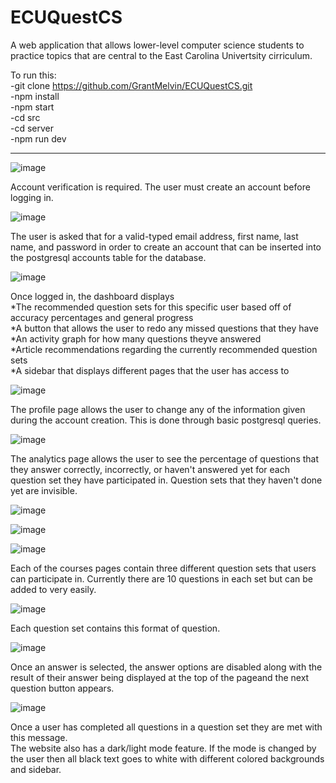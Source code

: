# ECUQuestCS
A web application that allows lower-level computer science students to practice topics that are central to the East Carolina Univertsity cirriculum.

To run this:<br/>
-git clone https://github.com/GrantMelvin/ECUQuestCS.git<br/>
-npm install<br/>
-npm start<br/>
-cd src<br/>
-cd server<br/>
-npm run dev<br/>

--------------------------------------------------------------------------

![image](https://user-images.githubusercontent.com/92465197/211129997-5e151c0e-2fd6-4501-b304-72130257ad05.png)

Account verification is required. The user must create an account before logging in.

![image](https://user-images.githubusercontent.com/92465197/211130013-d72c0b79-f4ad-4f60-b1a6-03f443b6a6ef.png)

The user is asked that for a valid-typed email address, first name, last name, and password in order to create an account that can be inserted into the postgresql accounts table for the database.

![image](https://user-images.githubusercontent.com/92465197/211130070-d794c6f5-7e77-4df9-a643-897ad5a68b67.png)

Once logged in, the dashboard displays<br/>
*The recommended question sets for this specific user based off of accuracy percentages and general progress<br/>
*A button that allows the user to redo any missed questions that they have<br/>
*An activity graph for how many questions theyve answered<br/>
*Article recommendations regarding the currently recommended question sets<br/>
*A sidebar that displays different pages that the user has access to<br/>

![image](https://user-images.githubusercontent.com/92465197/211130235-d2cce0e7-2230-494d-8702-97ec99f85a05.png)

The profile page allows the user to change any of the information given during the account creation. This is done through basic postgresql queries.

![image](https://user-images.githubusercontent.com/92465197/211130267-474a6ca1-ce30-479d-baea-ebd4cd8f6de8.png)

The analytics page allows the user to see the percentage of questions that they answer correctly, incorrectly, or haven't answered yet for each question set they have participated in. Question sets that they haven't done yet are invisible.

![image](https://user-images.githubusercontent.com/92465197/211130314-db81ca32-6f53-4cb2-b1f7-90a0eb03711e.png)

![image](https://user-images.githubusercontent.com/92465197/211130283-f1e0a2e1-b297-4b66-a078-887c4072254e.png)

![image](https://user-images.githubusercontent.com/92465197/211130286-592aaadb-1089-4422-b267-acbd6295e5c6.png)

Each of the courses pages contain three different question sets that users can participate in. Currently there are 10 questions in each set but can be added to very easily.

![image](https://user-images.githubusercontent.com/92465197/211130342-7bcb769e-3b2f-4047-91a9-2fb9794f3557.png)

Each question set contains this format of question. 

![image](https://user-images.githubusercontent.com/92465197/211130346-b10b24ed-4b60-4d89-89b2-a0487f3cf78e.png)

Once an answer is selected, the answer options are disabled along with the result of their answer being displayed at the top of the pageand the next question button appears.

![image](https://user-images.githubusercontent.com/92465197/211130325-9c003621-661f-4b78-9b3b-3148f03ea53b.png)

Once a user has completed all questions in a question set they are met with this message.<br/>
The website also has a dark/light mode feature. If the mode is changed by the user then all black text goes to white with different colored backgrounds and sidebar.


